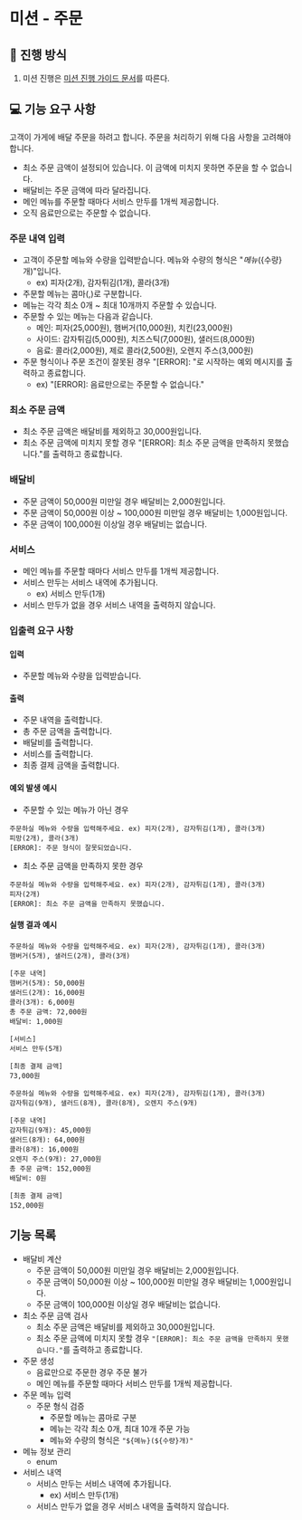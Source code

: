 # 미션 - 주문

## 🚀 진행 방식

1. 미션 진행은 [미션 진행 가이드 문서](https://github.com/develup-mission/docs/blob/main/mission-guide.md)를 따른다.

## 💻 기능 요구 사항

고객이 가게에 배달 주문을 하려고 합니다. 주문을 처리하기 위해 다음 사항을 고려해야 합니다.

- 최소 주문 금액이 설정되어 있습니다. 이 금액에 미치지 못하면 주문을 할 수 없습니다.
- 배달비는 주문 금액에 따라 달라집니다.
- 메인 메뉴를 주문할 때마다 서비스 만두를 1개씩 제공합니다.
- 오직 음료만으로는 주문할 수 없습니다.

### 주문 내역 입력

- 고객이 주문할 메뉴와 수량을 입력받습니다. 메뉴와 수량의 형식은 "${메뉴}(${수량}개)"입니다.
  - ex) 피자(2개), 감자튀김(1개), 콜라(3개)
- 주문할 메뉴는 콤마(,)로 구분합니다.
- 메뉴는 각각 최소 0개 ~ 최대 10개까지 주문할 수 있습니다.
- 주문할 수 있는 메뉴는 다음과 같습니다.
  - 메인: 피자(25,000원), 햄버거(10,000원), 치킨(23,000원)
  - 사이드: 감자튀김(5,000원), 치즈스틱(7,000원), 샐러드(8,000원)
  - 음료: 콜라(2,000원), 제로 콜라(2,500원), 오렌지 주스(3,000원)
- 주문 형식이나 주문 조건이 잘못된 경우 "[ERROR]: "로 시작하는 예외 메시지를 출력하고 종료합니다.
  - ex) "[ERROR]: 음료만으로는 주문할 수 없습니다."

### 최소 주문 금액

- 최소 주문 금액은 배달비를 제외하고 30,000원입니다.
- 최소 주문 금액에 미치지 못할 경우 "[ERROR]: 최소 주문 금액을 만족하지 못했습니다."를 출력하고 종료합니다.

### 배달비

- 주문 금액이 50,000원 미만일 경우 배달비는 2,000원입니다.
- 주문 금액이 50,000원 이상 ~ 100,000원 미만일 경우 배달비는 1,000원입니다.
- 주문 금액이 100,000원 이상일 경우 배달비는 없습니다.

### 서비스

- 메인 메뉴를 주문할 때마다 서비스 만두를 1개씩 제공합니다.
- 서비스 만두는 서비스 내역에 추가됩니다.
  - ex) 서비스 만두(1개)
- 서비스 만두가 없을 경우 서비스 내역을 출력하지 않습니다.

### 입출력 요구 사항

#### 입력

- 주문할 메뉴와 수량을 입력받습니다.

#### 출력

- 주문 내역을 출력합니다.
- 총 주문 금액을 출력합니다.
- 배달비를 출력합니다.
- 서비스를 출력합니다.
- 최종 결제 금액을 출력합니다.

#### 예외 발생 예시

- 주문할 수 있는 메뉴가 아닌 경우

```
주문하실 메뉴와 수량을 입력해주세요. ex) 피자(2개), 감자튀김(1개), 콜라(3개)
피망(2개), 콜라(3개)
[ERROR]: 주문 형식이 잘못되었습니다.
```

- 최소 주문 금액을 만족하지 못한 경우

```
주문하실 메뉴와 수량을 입력해주세요. ex) 피자(2개), 감자튀김(1개), 콜라(3개)
피자(2개)
[ERROR]: 최소 주문 금액을 만족하지 못했습니다.
```

#### 실행 결과 예시

```
주문하실 메뉴와 수량을 입력해주세요. ex) 피자(2개), 감자튀김(1개), 콜라(3개)
햄버거(5개), 샐러드(2개), 콜라(3개)

[주문 내역]
햄버거(5개): 50,000원
샐러드(2개): 16,000원
콜라(3개): 6,000원
총 주문 금액: 72,000원
배달비: 1,000원

[서비스]
서비스 만두(5개)

[최종 결제 금액]
73,000원
```

```
주문하실 메뉴와 수량을 입력해주세요. ex) 피자(2개), 감자튀김(1개), 콜라(3개)
감자튀김(9개), 샐러드(8개), 콜라(8개), 오렌지 주스(9개)

[주문 내역]
감자튀김(9개): 45,000원
샐러드(8개): 64,000원
콜라(8개): 16,000원
오렌지 주스(9개): 27,000원
총 주문 금액: 152,000원
배달비: 0원

[최종 결제 금액]
152,000원
```
## 기능 목록

- 배달비 계산
  - 주문 금액이 50,000원 미만일 경우 배달비는 2,000원입니다.
  - 주문 금액이 50,000원 이상 ~ 100,000원 미만일 경우 배달비는 1,000원입니다.
  - 주문 금액이 100,000원 이상일 경우 배달비는 없습니다.
- 최소 주문 금액 검사
  - 최소 주문 금액은 배달비를 제외하고 30,000원입니다.
  - 최소 주문 금액에 미치지 못할 경우 `"[ERROR]: 최소 주문 금액을 만족하지 못했습니다."`를 출력하고 종료합니다.
- 주문 생성
  - 음료만으로 주문한 경우 주문 불가
  - 메인 메뉴를 주문할 때마다 서비스 만두를 1개씩 제공합니다.
- 주문 메뉴 입력
  - 주문 형식 검증
    - 주문할 메뉴는 콤마로 구분
    - 메뉴는 각각 최소 0개, 최대 10개 주문 가능
    - 메뉴와 수량의 형식은 `"${메뉴}(${수량}개)"`
- 메뉴 정보 관리
  - enum
- 서비스 내역
  - 서비스 만두는 서비스 내역에 추가됩니다.
    - ex) 서비스 만두(1개)
  - 서비스 만두가 없을 경우 서비스 내역을 출력하지 않습니다.